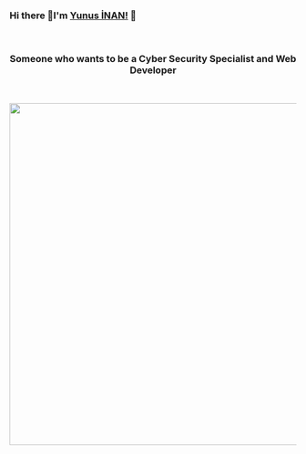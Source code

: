 ### Hi there 👋I'm [Yunus İNAN!](https://github.com/Ynsinan) 👋
<br/>
<h3 align="center">Someone who wants to be a Cyber Security Specialist and Web Developer</h3>
<br/>
<p align="center">
   <img src="https://media.giphy.com/media/RnPRNP5ICPl6M/giphy.gif" width="600" />
</p>
<!--<p align="left"> 
  <img src="https://komarev.com/ghpvc/?username=ynsinan"%20 alt="ynsinan"/> 
</p> -->

<!--**Languages and Tools:**  
<br/>
<br/>


![Anurag's github stats](https://github-readme-stats.vercel.app/api?username=Ynsinan&theme=midnight-purple&show_icons=true)
![Top Langs](https://github-readme-stats.vercel.app/api/top-langs/?username=Ynsinan&layout=compact&theme=midnight-purple)
<!-- 
<p align="center">
Social Media<br/><br/> 
<code align="center" ><a href="https://www.linkedin.com/in/yunusinan/"><!-- resimle link oluşturma.-->
<!--<img src="https://www.flaticon.com/svg/vstatic/svg/174/174857.svg?token=exp=1610578036~hmac=d3be78c5f9f78daa7737042915c13b8d" height="50"></a></code>
</p> -->



<!--
**Ynsinan/Ynsinan** is a ✨ _special_ ✨ repository because its `README.md` (this file) appears on your GitHub profile.

Here are some ideas to get you started:

- 🔭 I’m currently working on ...
- 🌱 I’m currently learning ...
- 👯 I’m looking to collaborate on ...
- 🤔 I’m looking for help with ...
- 💬 Ask me about ...
- 📫 How to reach me: ...
- 😄 Pronouns: ...
- ⚡ Fun fact: ...

-->
